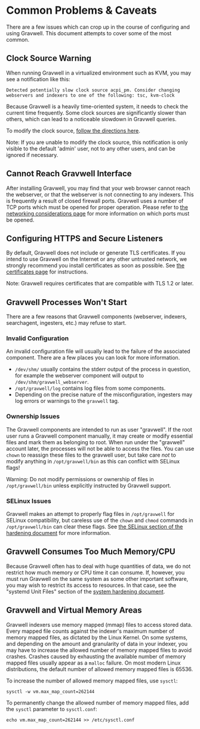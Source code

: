 # Common Problems & Caveats

There are a few issues which can crop up in the course of configuring and using Gravwell. This document attempts to cover some of the most common.

## Clock Source Warning

When running Gravwell in a virtualized environment such as KVM, you may see a notification like this:

```
Detected potentially slow clock source acpi_pm. Consider changing webservers and indexers to one of the following: tsc, kvm-clock
```

Because Gravwell is a heavily time-oriented system, it needs to check the current time frequently. Some clock sources are significantly slower than others, which can lead to a noticeable slowdown in Gravwell queries.

To modify the clock source, [follow the directions here](https://aws.amazon.com/premiumsupport/knowledge-center/manage-ec2-linux-clock-source/).

Note: If you are unable to modify the clock source, this notification is only visible to the default 'admin' user, not to any other users, and can be ignored if necessary.

## Cannot Reach Gravwell Interface

After installing Gravwell, you may find that your web browser cannot reach the webserver, or that the webserver is not connecting to any indexers. This is frequently a result of closed firewall ports. Gravwell uses a number of TCP ports which must be opened for proper operation. Please refer to [the networking considerations page](networking.md) for more information on which ports must be opened.

## Configuring HTTPS and Secure Listeners

By default, Gravwell does not include or generate TLS certificates. If you intend to use Gravwell on the Internet or any other untrusted network, we strongly recommend you install certificates as soon as possible. See [the certificates page](certificates.md) for instructions.

Note: Gravwell requires certificates that are compatible with TLS 1.2 or later.

## Gravwell Processes Won't Start

There are a few reasons that Gravwell components (webserver, indexers, searchagent, ingesters, etc.) may refuse to start.

### Invalid Configuration

An invalid configuration file will usually lead to the failure of the associated component. There are a few places you can look for more information.

* `/dev/shm/` usually contains the stderr output of the process in question, for example the webserver component will output to `/dev/shm/gravwell_webserver`.
* `/opt/gravwell/log` contains log files from some components.
* Depending on the precise nature of the misconfiguration, ingesters may log errors or warnings to the `gravwell` tag.

### Ownership Issues

The Gravwell components are intended to run as user "gravwell". If the root user runs a Gravwell component manually, it may create or modify essential files and mark them as belonging to root. When run under the "gravwell" account later, the processes will not be able to access the files. You can use `chown` to reassign these files to the gravwell user, but take care *not* to modify anything in `/opt/gravwell/bin` as this can conflict with SELinux flags!

Warning: Do not modify permissions or ownership of files in `/opt/gravwell/bin` unless explicitly instructed by Gravwell support.

### SELinux Issues

Gravwell makes an attempt to properly flag files in `/opt/gravwell` for SELinux compatibility, but careless use of the `chown` and `chmod` commands in `/opt/gravwell/bin` can clear these flags. See [the SELinux section of the hardening document](hardening.md) for more information.

## Gravwell Consumes Too Much Memory/CPU

Because Gravwell often has to deal with huge quantities of data, we do not restrict how much memory or CPU time it can consume. If, however, you must run Gravwell on the same system as some other important software, you may wish to restrict its access to resources. In that case, see the "systemd Unit Files" section of the [system hardening document](hardening.md).

## Gravwell and Virtual Memory Areas

Gravwell indexers use memory mapped (mmap) files to access stored data. Every mapped file counts against the indexer's maximum number of memory mapped files, as dictated by the Linux Kernel. On some systems, and depending on the amount and granularity of data in your indexer, you may have to increase the allowed number of memory mapped files to avoid crashes. Crashes caused by exhausting the available number of memory mapped files usually appear as a `malloc` failure. On most modern Linux distributions, the default number of allowed memory mapped files is 65536.

To increase the number of allowed memory mapped files, use `sysctl`:

```
sysctl -w vm.max_map_count=262144
```

To permanently change the allowed number of memory mapped files, add the `sysctl` parameter to `sysctl.conf`:

```
echo vm.max_map_count=262144 >> /etc/sysctl.conf
```


